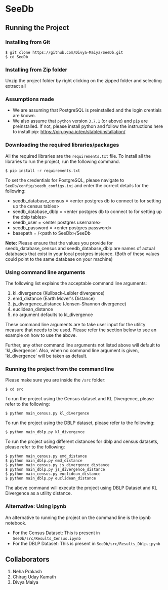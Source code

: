 # SeeDb

## Running the Project

### Installing from Git
```
$ git clone https://github.com/Divya-Maiya/SeeDb.git
$ cd SeeDb
```

### Installing from Zip folder
Unzip the project folder by right clicking on the zipped folder and selecting extract all

### Assumptions made
* We are assuming that PostgreSQL is preinstalled and the login crentials are known. 
* We also assume that `python` version `3.7.1` (or above) and `pip` are preinstalled. If not, please install python and follow the instructions here to install pip: https://pip.pypa.io/en/stable/installation/

### Downloading the required libraries/packages
All the required libraries are the `requirements.txt` file. To install all the libraries to run the project, run the following command. 
```
$ pip install -r requirements.txt
```

To set the credentials for PostgreSQL, please navigate to `SeeDb/config/seedb_configs.ini` and enter the correct details for the following:
* seedb_database_census = \<enter postgres db to connect to for setting up the census tables>
* seedb_database_dblp = \<enter postgres db to connect to for setting up the dblp tables>
* seedb_user = \<enter postgres username>
* seedb_password = \<enter postgres password>
* basepath = /\<path to SeeDb>/SeeDb

**Note:** Please ensure that the values you provide for seedb_database_census and seedb_database_dblp are names of actual databases that exist in your local postgres instance. (Both of these values could point to the same database on your machine)

### Using command line arguments
The following list explains the acceptable command line arguments: 
1. kl_divergence (Kullback-Leibler divergence)
2. emd_distance (Earth Mover's Distance)
3. js_divergence_distance (Jensen-Shannon divergence)
4. euclidean_distance
5. no argument defaults to kl_divergence

These command line arguments are to take user input for the utility measure that needs to be used. Please refer the section below to see an example on how to use the above.

Further, any other command line arguments not listed above will default to 'kl_divergence'. Also, when no command line argument is given, 'kl_divergence' will be taken as default.

### Running the project from the command line
Please make sure you are inside the `/src` folder:
```commandline
$ cd src
```
To run the project using the Census dataset and KL Divergence, please refer to the following: 
```commandline
$ python main_census.py kl_divergence
```

To run the project using the DBLP dataset, please refer to the following: 
```commandline
$ python main_dblp.py kl_divergence
```

To run the project using different distances for dblp and census datasets, please refer to the following: 
```commandline
$ python main_census.py emd_distance
$ python main_dblp.py emd_distance
$ python main_census.py js_divergence_distance
$ python main_dblp.py js_divergence_distance
$ python main_census.py euclidean_distance
$ python main_dblp.py euclidean_distance

```

The above command will execute the project using DBLP Dataset and KL Divergence as a utility distance.

### Alternative: Using ipynb
An alternative to running the project on the command line is the ipynb notebook.
* For the Census Dataset: This is present in `SeeDb/src/Results_Census.ipynb`
* For the DBLP Dataset: This is present in `SeeDb/src/Results_Dblp.ipynb`


## Collaborators 
1. Neha Prakash
2. Chirag Uday Kamath
3. Divya Maiya
